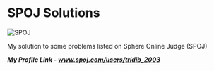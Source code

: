 # SPOJ Solutions

![SPOJ](https://stx1.spoj.com/gfx/2015e.png)

My solution to some problems listed on Sphere Online Judge (SPOJ)

***My Profile Link - www.spoj.com/users/tridib_2003***
